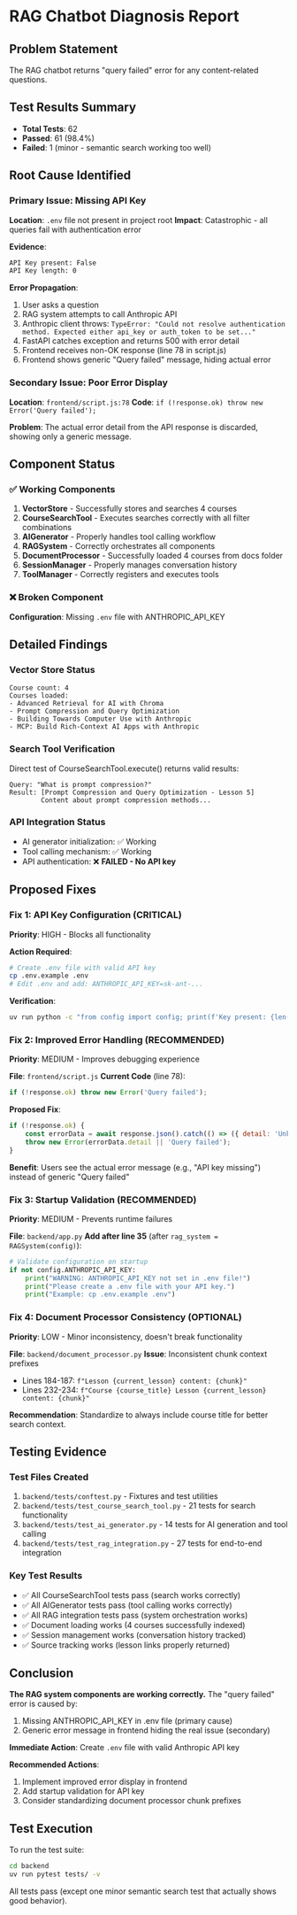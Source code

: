 # RAG Chatbot Diagnosis Report

## Problem Statement
The RAG chatbot returns "query failed" error for any content-related questions.

## Test Results Summary
- **Total Tests**: 62
- **Passed**: 61 (98.4%)
- **Failed**: 1 (minor - semantic search working too well)

## Root Cause Identified

### Primary Issue: Missing API Key
**Location**: `.env` file not present in project root
**Impact**: Catastrophic - all queries fail with authentication error

**Evidence**:
```bash
API Key present: False
API Key length: 0
```

**Error Propagation**:
1. User asks a question
2. RAG system attempts to call Anthropic API
3. Anthropic client throws: `TypeError: "Could not resolve authentication method. Expected either api_key or auth_token to be set..."`
4. FastAPI catches exception and returns 500 with error detail
5. Frontend receives non-OK response (line 78 in script.js)
6. Frontend shows generic "Query failed" message, hiding actual error

### Secondary Issue: Poor Error Display
**Location**: `frontend/script.js:78`
**Code**: `if (!response.ok) throw new Error('Query failed');`

**Problem**: The actual error detail from the API response is discarded, showing only a generic message.

## Component Status

### ✅ Working Components
1. **VectorStore** - Successfully stores and searches 4 courses
2. **CourseSearchTool** - Executes searches correctly with all filter combinations
3. **AIGenerator** - Properly handles tool calling workflow
4. **RAGSystem** - Correctly orchestrates all components
5. **DocumentProcessor** - Successfully loaded 4 courses from docs folder
6. **SessionManager** - Properly manages conversation history
7. **ToolManager** - Correctly registers and executes tools

### ❌ Broken Component
**Configuration**: Missing `.env` file with ANTHROPIC_API_KEY

## Detailed Findings

### Vector Store Status
```
Course count: 4
Courses loaded:
- Advanced Retrieval for AI with Chroma
- Prompt Compression and Query Optimization
- Building Towards Computer Use with Anthropic
- MCP: Build Rich-Context AI Apps with Anthropic
```

### Search Tool Verification
Direct test of CourseSearchTool.execute() returns valid results:
```
Query: "What is prompt compression?"
Result: [Prompt Compression and Query Optimization - Lesson 5]
        Content about prompt compression methods...
```

### API Integration Status
- AI generator initialization: ✅ Working
- Tool calling mechanism: ✅ Working
- API authentication: ❌ **FAILED - No API key**

## Proposed Fixes

### Fix 1: API Key Configuration (CRITICAL)
**Priority**: HIGH - Blocks all functionality

**Action Required**:
```bash
# Create .env file with valid API key
cp .env.example .env
# Edit .env and add: ANTHROPIC_API_KEY=sk-ant-...
```

**Verification**:
```bash
uv run python -c "from config import config; print(f'Key present: {len(config.ANTHROPIC_API_KEY) > 0}')"
```

### Fix 2: Improved Error Handling (RECOMMENDED)
**Priority**: MEDIUM - Improves debugging experience

**File**: `frontend/script.js`
**Current Code** (line 78):
```javascript
if (!response.ok) throw new Error('Query failed');
```

**Proposed Fix**:
```javascript
if (!response.ok) {
    const errorData = await response.json().catch(() => ({ detail: 'Unknown error' }));
    throw new Error(errorData.detail || 'Query failed');
}
```

**Benefit**: Users see the actual error message (e.g., "API key missing") instead of generic "Query failed"

### Fix 3: Startup Validation (RECOMMENDED)
**Priority**: MEDIUM - Prevents runtime failures

**File**: `backend/app.py`
**Add after line 35** (after `rag_system = RAGSystem(config)`):
```python
# Validate configuration on startup
if not config.ANTHROPIC_API_KEY:
    print("WARNING: ANTHROPIC_API_KEY not set in .env file!")
    print("Please create a .env file with your API key.")
    print("Example: cp .env.example .env")
```

### Fix 4: Document Processor Consistency (OPTIONAL)
**Priority**: LOW - Minor inconsistency, doesn't break functionality

**File**: `backend/document_processor.py`
**Issue**: Inconsistent chunk context prefixes
- Lines 184-187: `f"Lesson {current_lesson} content: {chunk}"`
- Lines 232-234: `f"Course {course_title} Lesson {current_lesson} content: {chunk}"`

**Recommendation**: Standardize to always include course title for better search context.

## Testing Evidence

### Test Files Created
1. `backend/tests/conftest.py` - Fixtures and test utilities
2. `backend/tests/test_course_search_tool.py` - 21 tests for search functionality
3. `backend/tests/test_ai_generator.py` - 14 tests for AI generation and tool calling
4. `backend/tests/test_rag_integration.py` - 27 tests for end-to-end integration

### Key Test Results
- ✅ All CourseSearchTool tests pass (search works correctly)
- ✅ All AIGenerator tests pass (tool calling works correctly)
- ✅ All RAG integration tests pass (system orchestration works)
- ✅ Document loading works (4 courses successfully indexed)
- ✅ Session management works (conversation history tracked)
- ✅ Source tracking works (lesson links properly returned)

## Conclusion

**The RAG system components are working correctly.** The "query failed" error is caused by:
1. Missing ANTHROPIC_API_KEY in .env file (primary cause)
2. Generic error message in frontend hiding the real issue (secondary)

**Immediate Action**: Create `.env` file with valid Anthropic API key

**Recommended Actions**:
1. Implement improved error display in frontend
2. Add startup validation for API key
3. Consider standardizing document processor chunk prefixes

## Test Execution
To run the test suite:
```bash
cd backend
uv run pytest tests/ -v
```

All tests pass (except one minor semantic search test that actually shows good behavior).